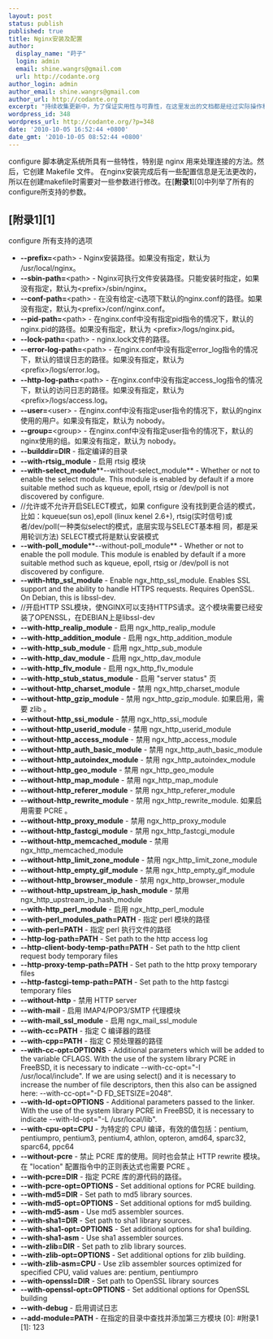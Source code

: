 ```yaml
---
layout: post
status: publish
published: true
title: Nginx安装及配置
author:
  display_name: "莳子"
  login: admin
  email: shine.wangrs@gmail.com
  url: http://codante.org
author_login: admin
author_email: shine.wangrs@gmail.com
author_url: http://codante.org
excerpt: "持续收集更新中，为了保证实用性与可靠性，在这里发出的文档都是经过实际操作和测试的，另外有关Nginx的好文档实在太少了...T T"
wordpress_id: 348
wordpress_url: http://codante.org/?p=348
date: '2010-10-05 16:52:44 +0800'
date_gmt: '2010-10-05 08:52:44 +0800'
---
```


configure 脚本确定系统所具有一些特性，特别是 nginx 用来处理连接的方法。然后，它创建 Makefile 文件。
在nginx安装完成后有一些配置信息是无法更改的，所以在创建makefile时需要对一些参数进行修改。在[**附录1**][0]中列举了所有的configure所支持的参数。

## [附**录1**][1]

configure 所有支持的选项
* **--prefix=**&lt;path&gt; - Nginx安装路径。如果没有指定，默认为 /usr/local/nginx。
* **--sbin-path=**&lt;path&gt; - Nginx可执行文件安装路径。只能安装时指定，如果没有指定，默认为&lt;prefix&gt;/sbin/nginx。
* **--conf-path=**&lt;path&gt; - 在没有给定-c选项下默认的nginx.conf的路径。如果没有指定，默认为&lt;prefix&gt;/conf/nginx.conf。
* **--pid-path=**&lt;path&gt; - 在nginx.conf中没有指定pid指令的情况下，默认的nginx.pid的路径。如果没有指定，默认为 &lt;prefix&gt;/logs/nginx.pid。
* **--lock-path=**&lt;path&gt; - nginx.lock文件的路径。
* **--error-log-path=**&lt;path&gt; - 在nginx.conf中没有指定error_log指令的情况下，默认的错误日志的路径。如果没有指定，默认为 &lt;prefix&gt;/logs/error.log。
* **--http-log-path=**&lt;path&gt; - 在nginx.conf中没有指定access_log指令的情况下，默认的访问日志的路径。如果没有指定，默认为 &lt;prefix&gt;/logs/access.log。
* **--user=**&lt;user&gt; - 在nginx.conf中没有指定user指令的情况下，默认的nginx使用的用户。如果没有指定，默认为 nobody。
* **--group=**&lt;group&gt; - 在nginx.conf中没有指定user指令的情况下，默认的nginx使用的组。如果没有指定，默认为 nobody。
* **--builddir=DIR** - 指定编译的目录
* **--with-rtsig_module** - 启用 rtsig 模块
* **--with-select_module****--without-select_module** - Whether or not to enable the select module. This module is enabled by default if a more suitable method such as kqueue, epoll, rtsig or /dev/poll is not discovered by configure.
* //允许或不允许开启SELECT模式，如果 configure 没有找到更合适的模式，比如：kqueue(sun os),epoll (linux kenel 2.6+), rtsig(实时信号)或者/dev/poll(一种类似select的模式，底层实现与SELECT基本相 同，都是采用轮训方法) SELECT模式将是默认安装模式
* **--with-poll_module****--without-poll_module** - Whether or not to enable the poll module. This module is enabled by default if a more suitable method such as kqueue, epoll, rtsig or /dev/poll is not discovered by configure.
* **--with-http_ssl_module** - Enable ngx_http_ssl_module. Enables SSL support and the ability to handle HTTPS requests. Requires OpenSSL. On Debian, this is libssl-dev.
* //开启HTTP SSL模块，使NGINX可以支持HTTPS请求。这个模块需要已经安装了OPENSSL，在DEBIAN上是libssl-dev
* **--with-http_realip_module** - 启用 ngx_http_realip_module
* **--with-http_addition_module** - 启用 ngx_http_addition_module
* **--with-http_sub_module** - 启用 ngx_http_sub_module
* **--with-http_dav_module** - 启用 ngx_http_dav_module
* **--with-http_flv_module** - 启用 ngx_http_flv_module
* **--with-http_stub_status_module** - 启用 "server status" 页
* **--without-http_charset_module** - 禁用 ngx_http_charset_module
* **--without-http_gzip_module** - 禁用 ngx_http_gzip_module. 如果启用，需要 zlib 。
* **--without-http_ssi_module** - 禁用 ngx_http_ssi_module
* **--without-http_userid_module** - 禁用 ngx_http_userid_module
* **--without-http_access_module** - 禁用 ngx_http_access_module
* **--without-http_auth_basic_module** - 禁用 ngx_http_auth_basic_module
* **--without-http_autoindex_module** - 禁用 ngx_http_autoindex_module
* **--without-http_geo_module** - 禁用 ngx_http_geo_module
* **--without-http_map_module** - 禁用 ngx_http_map_module
* **--without-http_referer_module** - 禁用 ngx_http_referer_module
* **--without-http_rewrite_module** - 禁用 ngx_http_rewrite_module. 如果启用需要 PCRE 。
* **--without-http_proxy_module** - 禁用 ngx_http_proxy_module
* **--without-http_fastcgi_module** - 禁用 ngx_http_fastcgi_module
* **--without-http_memcached_module** - 禁用 ngx_http_memcached_module
* **--without-http_limit_zone_module** - 禁用 ngx_http_limit_zone_module
* **--without-http_empty_gif_module** - 禁用 ngx_http_empty_gif_module
* **--without-http_browser_module** - 禁用 ngx_http_browser_module
* **--without-http_upstream_ip_hash_module** - 禁用 ngx_http_upstream_ip_hash_module
* **--with-http_perl_module** - 启用 ngx_http_perl_module
* **--with-perl_modules_path=PATH** - 指定 perl 模块的路径
* **--with-perl=PATH** - 指定 perl 执行文件的路径
* **--http-log-path=PATH** - Set path to the http access log
* **--http-client-body-temp-path=PATH** - Set path to the http client request body temporary files
* **--http-proxy-temp-path=PATH** - Set path to the http proxy temporary files
* **--http-fastcgi-temp-path=PATH** - Set path to the http fastcgi temporary files
* **--without-http** - 禁用 HTTP server
* **--with-mail** - 启用 IMAP4/POP3/SMTP 代理模块
* **--with-mail_ssl_module** - 启用 ngx_mail_ssl_module
* **--with-cc=PATH** - 指定 C 编译器的路径
* **--with-cpp=PATH** - 指定 C 预处理器的路径
* **--with-cc-opt=OPTIONS** - Additional parameters which will be added to the variable CFLAGS. With the use of the system library PCRE in FreeBSD, it is necessary to indicate --with-cc-opt="-I /usr/local/include". If we are using select() and it is necessary to increase the number of file descriptors, then this also can be assigned here: --with-cc-opt="-D FD_SETSIZE=2048".
* **--with-ld-opt=OPTIONS** - Additional parameters passed to the linker. With the use of the system library PCRE in FreeBSD, it is necessary to indicate --with-ld-opt="-L /usr/local/lib".
* **--with-cpu-opt=CPU** - 为特定的 CPU 编译，有效的值包括：pentium, pentiumpro, pentium3, pentium4, athlon, opteron, amd64, sparc32, sparc64, ppc64
* **--without-pcre** - 禁止 PCRE 库的使用。同时也会禁止 HTTP rewrite 模块。在 "location" 配置指令中的正则表达式也需要 PCRE 。
* **--with-pcre=DIR** - 指定 PCRE 库的源代码的路径。
* **--with-pcre-opt=OPTIONS** - Set additional options for PCRE building.
* **--with-md5=DIR** - Set path to md5 library sources.
* **--with-md5-opt=OPTIONS** - Set additional options for md5 building.
* **--with-md5-asm** - Use md5 assembler sources.
* **--with-sha1=DIR** - Set path to sha1 library sources.
* **--with-sha1-opt=OPTIONS** - Set additional options for sha1 building.
* **--with-sha1-asm** - Use sha1 assembler sources.
* **--with-zlib=DIR** - Set path to zlib library sources.
* **--with-zlib-opt=OPTIONS** - Set additional options for zlib building.
* **--with-zlib-asm=CPU** - Use zlib assembler sources optimized for specified CPU, valid values are: pentium, pentiumpro
* **--with-openssl=DIR** - Set path to OpenSSL library sources
* **--with-openssl-opt=OPTIONS** - Set additional options for OpenSSL building
* **--with-debug** - 启用调试日志
* **--add-module=PATH** - 在指定的目录中查找并添加第三方模块
[0]: #附录1
[1]: 123